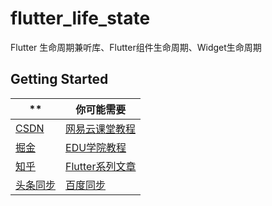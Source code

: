 # flutter_life_state

Flutter 生命周期兼听库、Flutter组件生命周期、Widget生命周期

## Getting Started

|**  |你可能需要   |
|--|--|
| [CSDN](https://biglead.blog.csdn.net/)| [网易云课堂教程](https://study.163.com/instructor/1021406098.htm)  |
| [掘金](https://juejin.im/user/712139263459176)| [EDU学院教程](https://edu.csdn.net/lecturer/1555)  |
| [知乎](https://www.zhihu.com/people/zhao-long-90-89/posts)| [Flutter系列文章 ](https://blog.csdn.net/zl18603543572/article/details/93532582)  |
 |[头条同步](https://www.toutiao.com/i6867301274614759948/)  | [百度同步](https://baijiahao.baidu.com/builder/preview/s?id=1676587101499079482) |
